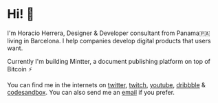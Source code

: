 # Hi! 👋

I'm Horacio Herrera, Designer & Developer consultant from Panama🇵🇦 living in Barcelona. I help companies develop digital products that users want.

Currently I'm building Mintter, a document publishing platform on top of Bitcoin ⚡️

You can find me in the internets on [twitter](https://hhg.link/twitter), [twitch](https://hhg.link/twitch), [youtube](https://hhg.link/youtube), [dribbble](https://hhg.link/dribbble) & [codesandbox](https://hhg.link/csb). You can also send me an [email](mailto:hi@horacioh.com) if you prefer.
